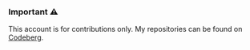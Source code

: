 ### Important ⚠️
This account is for contributions only. My repositories can be found on [Codeberg](https://codeberg.org/didek/).
